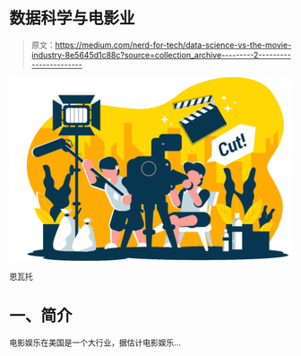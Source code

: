 # 数据科学与电影业

> 原文：<https://medium.com/nerd-for-tech/data-science-vs-the-movie-industry-8e5645d1c88c?source=collection_archive---------2----------------------->

![](img/228d2b378bdff22a16f26eade04b3abd.png)

恩瓦托

# **一、简介**

电影娱乐在美国是一个大行业，据估计电影娱乐…